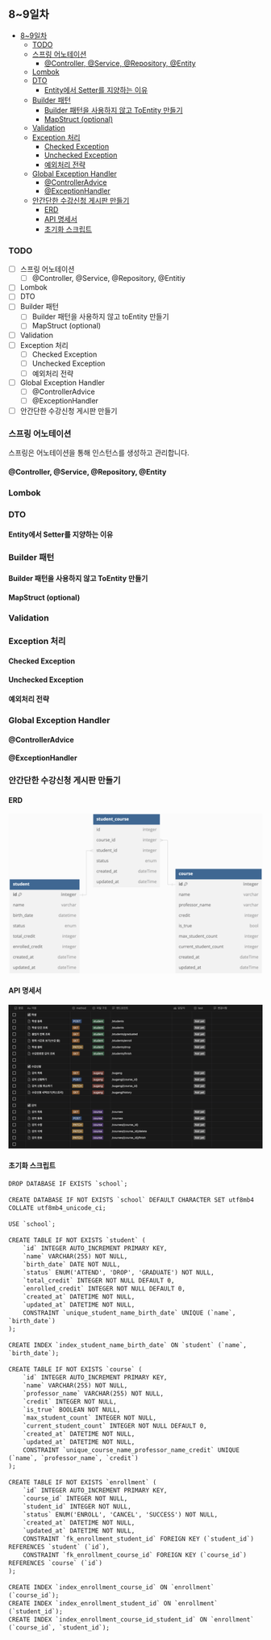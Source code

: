 ## 8~9일차

- [8~9일차](#89일차)
  - [TODO](#todo)
  - [스프링 어노테이션](#스프링-어노테이션)
    - [@Controller, @Service, @Repository, @Entity](#controller-service-repository-entity)
  - [Lombok](#lombok)
  - [DTO](#dto)
    - [Entity에서 Setter를 지양하는 이유](#entity에서-setter를-지양하는-이유)
  - [Builder 패턴](#builder-패턴)
    - [Builder 패턴을 사용하지 않고 ToEntity 만들기](#builder-패턴을-사용하지-않고-toentity-만들기)
    - [MapStruct (optional)](#mapstruct-optional)
  - [Validation](#validation)
  - [Exception 처리](#exception-처리)
    - [Checked Exception](#checked-exception)
    - [Unchecked Exception](#unchecked-exception)
    - [예외처리 전략](#예외처리-전략)
  - [Global Exception Handler](#global-exception-handler)
    - [@ControllerAdvice](#controlleradvice)
    - [@ExceptionHandler](#exceptionhandler)
  - [안간단한 수강신청 게시판 만들기](#안간단한-수강신청-게시판-만들기)
    - [ERD](#erd)
    - [API 명세서](#api-명세서)
    - [초기화 스크립트](#초기화-스크립트)

### TODO

- [ ] 스프링 어노테이션
  - [ ] @Controller, @Service, @Repository, @Entitiy
- [ ] Lombok
- [ ] DTO
- [ ] Builder 패턴
  - [ ] Builder 패턴을 사용하지 않고 toEntity 만들기
  - [ ] MapStruct (optional)
- [ ] Validation
- [ ] Exception 처리
  - [ ] Checked Exception
  - [ ] Unchecked Exception
  - [ ] 예외처리 전략
- [ ] Global Exception Handler
  - [ ] @ControllerAdvice
  - [ ] @ExceptionHandler
- [ ] 안간단한 수강신청 게시판 만들기

### 스프링 어노테이션

스프링은 어노테이션을 통해 인스턴스를 생성하고 관리합니다.

#### @Controller, @Service, @Repository, @Entity

### Lombok

### DTO

#### Entity에서 Setter를 지양하는 이유

### Builder 패턴

#### Builder 패턴을 사용하지 않고 ToEntity 만들기

#### MapStruct (optional)

### Validation

### Exception 처리

#### Checked Exception

#### Unchecked Exception

#### 예외처리 전략

### Global Exception Handler

#### @ControllerAdvice

#### @ExceptionHandler

### 안간단한 수강신청 게시판 만들기

#### ERD

![3일차_ERD.png](images%2F3%EC%9D%BC%EC%B0%A8_ERD.png)  

#### API 명세서

![5일차_API.png](images%2F5%EC%9D%BC%EC%B0%A8_API.png)

#### 초기화 스크립트

```mysql
DROP DATABASE IF EXISTS `school`;

CREATE DATABASE IF NOT EXISTS `school` DEFAULT CHARACTER SET utf8mb4 COLLATE utf8mb4_unicode_ci;

USE `school`;

CREATE TABLE IF NOT EXISTS `student` (
    `id` INTEGER AUTO_INCREMENT PRIMARY KEY,
    `name` VARCHAR(255) NOT NULL,
    `birth_date` DATE NOT NULL,
    `status` ENUM('ATTEND', 'DROP', 'GRADUATE') NOT NULL,
    `total_credit` INTEGER NOT NULL DEFAULT 0,
    `enrolled_credit` INTEGER NOT NULL DEFAULT 0,
    `created_at` DATETIME NOT NULL,
    `updated_at` DATETIME NOT NULL,
    CONSTRAINT `unique_student_name_birth_date` UNIQUE (`name`, `birth_date`)
);

CREATE INDEX `index_student_name_birth_date` ON `student` (`name`, `birth_date`);

CREATE TABLE IF NOT EXISTS `course` (
    `id` INTEGER AUTO_INCREMENT PRIMARY KEY,
    `name` VARCHAR(255) NOT NULL,
    `professor_name` VARCHAR(255) NOT NULL,
    `credit` INTEGER NOT NULL,
    `is_true` BOOLEAN NOT NULL,
    `max_student_count` INTEGER NOT NULL,
    `current_student_count` INTEGER NOT NULL DEFAULT 0,
    `created_at` DATETIME NOT NULL,
    `updated_at` DATETIME NOT NULL,
    CONSTRAINT `unique_course_name_professor_name_credit` UNIQUE (`name`, `professor_name`, `credit`)
);

CREATE TABLE IF NOT EXISTS `enrollment` (
    `id` INTEGER AUTO_INCREMENT PRIMARY KEY,
    `course_id` INTEGER NOT NULL,
    `student_id` INTEGER NOT NULL,
    `status` ENUM('ENROLL', 'CANCEL', 'SUCCESS') NOT NULL,
    `created_at` DATETIME NOT NULL,
    `updated_at` DATETIME NOT NULL,
    CONSTRAINT `fk_enrollment_student_id` FOREIGN KEY (`student_id`) REFERENCES `student` (`id`),
    CONSTRAINT `fk_enrollment_course_id` FOREIGN KEY (`course_id`) REFERENCES `course` (`id`)
);

CREATE INDEX `index_enrollment_course_id` ON `enrollment` (`course_id`);
CREATE INDEX `index_enrollment_student_id` ON `enrollment` (`student_id`);
CREATE INDEX `index_enrollment_course_id_student_id` ON `enrollment` (`course_id`, `student_id`);
```
